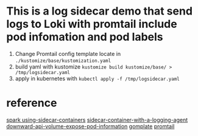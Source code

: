 # This is a log sidecar demo that send logs to Loki with promtail include pod infomation and pod labels

 1. Change Promtail config template locate in `./kustomize/base/kustomization.yaml`
 2. build yaml with kustomize `kustomize build kustomize/base/ > /tmp/logsidecar.yaml`
 3. apply in kubernetes with `kubectl apply -f /tmp/logsidecar.yaml`

# reference
[spark using-sidecar-containers](https://github.com/GoogleCloudPlatform/spark-on-k8s-operator/blob/master/docs/user-guide.md#using-sidecar-containers)
[sidecar-container-with-a-logging-agent](https://kubernetes.io/docs/concepts/cluster-administration/logging/#sidecar-container-with-a-logging-agent)
[downward-api-volume-expose-pod-information](https://kubernetes.io/docs/tasks/inject-data-application/downward-api-volume-expose-pod-information/)
[gomplate](https://github.com/hairyhenderson/gomplate)
[promtail](https://github.com/grafana/loki/tree/master/cmd/promtail)
